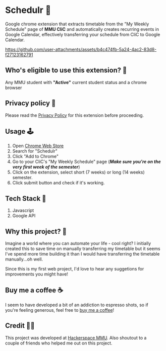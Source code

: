 # Schedulr 📅
Google chrome extension that extracts timetable from the "My Weekly Schedule" page of **MMU CliC** and automatically creates recurring events in Google Calendar, effectively transferring your schedule from CliC to Google Calendar.

https://github.com/user-attachments/assets/b4c474fb-5a24-4ac2-83d8-f27123162791

## Who's eligible to use this extension? 👀
Any MMU student with **"Active"** current student status and a chrome browser

## Privacy policy 📜
Please read the [Privacy Policy](https://www.mmuschedulr.com/privacy-policy.html) for this extension before proceeding.

## Usage 🕹️
1. Open [Chrome Web Store](https://chromewebstore.google.com/?utm_source=ext_app_menu&pli=1)
2. Search for "Schedulr"
3. Click "Add to Chrome"
4. Go to your CliC's "My Weekly Schedule" page (***Make sure you're on the very first week of the semester***)
5. Click on the extension, select short (7 weeks) or long (14 weeks) semester.
6. Click submit button and check if it's working.

## Tech Stack 🚀
1. Javascript
2. Google API

## Why this project? 🛌
Imagine a world where you can automate your life - cool right? I initially created this to save time on manually transferring my timetable but it seems I've spend more time building it than I would have transferring the timetable manually...oh well.

Since this is my first web project, I'd love to hear any suggetions for improvements you might have!

## Buy me a coffee ☕
I seem to have developed a bit of an addiction to espresso shots, so if you're feeling generous, feel free to [buy me a coffee](https://ko-fi.com/sycanz)!

## Credit 🤝🏻
This project was developed at [Hackerspace MMU](https://hackerspacemmu.rocks/). Also shoutout to a couple of friends who helped me out on this project.
